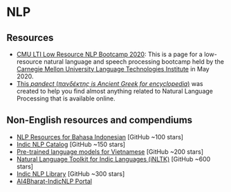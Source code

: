 # NLP

## Resources

* [CMU LTI Low Resource NLP Bootcamp 2020](https://github.com/neubig/lowresource-nlp-bootcamp-2020): This is a page for a low-resource natural language and speech processing bootcamp held by the [Carnegie Mellon University Language Technologies Institute](http://lti.cs.cmu.edu) in May 2020.
* [This _pandect_ \(_πανδέκτης is Ancient Greek for encyclopedia_\)](https://github.com/ivan-bilan/The-NLP-Pandect) was created to help you find almost anything related to Natural Language Processing that is available online.



## **Non-English resources and compendiums**

* [NLP Resources for Bahasa Indonesian](https://github.com/louisowen6/NLP_bahasa_resources) \[GitHub ~100 stars\]
* [Indic NLP Catalog](https://github.com/AI4Bharat/indicnlp_catalog) \[GitHub ~150 stars\]
* [Pre-trained language models for Vietnamese](https://github.com/VinAIResearch/PhoBERT) \[GitHub ~200 stars\]
* [Natural Language Toolkit for Indic Languages \(iNLTK\)](https://github.com/goru001/inltk) \[GitHub ~600 stars\]
* [Indic NLP Library](https://github.com/anoopkunchukuttan/indic_nlp_library) \[GitHub ~300 stars\]
* [AI4Bharat-IndicNLP Portal](https://indicnlp.ai4bharat.org)

